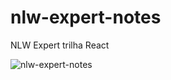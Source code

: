 # nlw-expert-notes
NLW Expert trilha React

![nlw-expert-notes](https://github.com/kiryuuinn/nlw-expert-notes/assets/104529534/80de53e9-0c6c-4ceb-89af-5e78a91dd59e)
